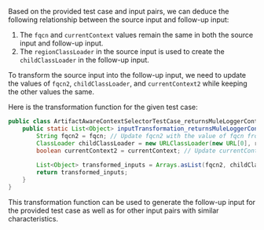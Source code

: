 Based on the provided test case and input pairs, we can deduce the following relationship between the source input and follow-up input:

1. The `fqcn` and `currentContext` values remain the same in both the source input and follow-up input.
2. The `regionClassLoader` in the source input is used to create the `childClassLoader` in the follow-up input.

To transform the source input into the follow-up input, we need to update the values of `fqcn2`, `childClassLoader`, and `currentContext2` while keeping the other values the same.

Here is the transformation function for the given test case:

```java
public class ArtifactAwareContextSelectorTestCase_returnsMuleLoggerContextForArtifactClassLoaderChild {
    public static List<Object> inputTransformation_returnsMuleLoggerContextForArtifactClassLoaderChild(String fqcn, boolean currentContext, RegionClassLoader regionClassLoader)  {
        String fqcn2 = fqcn; // Update fqcn2 with the value of fqcn from the source input
        ClassLoader childClassLoader = new URLClassLoader(new URL[0], regionClassLoader); // Create childClassLoader using regionClassLoader from the source input
        boolean currentContext2 = currentContext; // Update currentContext2 with the value of currentContext from the source input
        
        List<Object> transformed_inputs = Arrays.asList(fqcn2, childClassLoader, currentContext2);
        return transformed_inputs;
    }
}
```

This transformation function can be used to generate the follow-up input for the provided test case as well as for other input pairs with similar characteristics.
